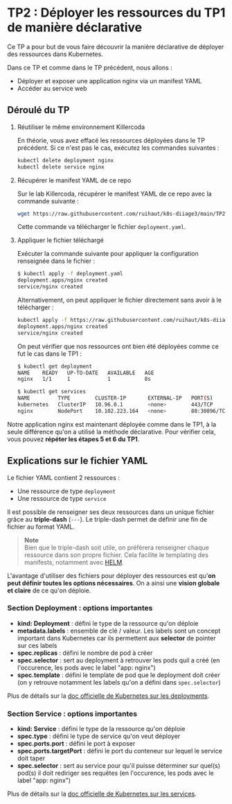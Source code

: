 # TP2 : Déployer les ressources du TP1 de manière déclarative

Ce TP a pour but de vous faire découvrir la manière déclarative de déployer des ressources dans Kubernetes.

Dans ce TP et comme dans le TP précédent, nous allons :

- Déployer et exposer une application nginx via un manifest YAML
- Accéder au service web

## Déroulé du TP

1. Réutiliser le même environnement Killercoda

    En théorie, vous avez effacé les ressources déployées dans le TP précédent. Si ce n'est pas le cas, exécutez les commandes suivantes :

    ```bash
    kubectl delete deployment nginx
    kubectl delete service nginx
    ```

2. Récupérer le manifest YAML de ce repo

    Sur le lab Killercoda, récupérer le manifest YAML de ce repo avec la commande suivante :

    ```bash
    wget https://raw.githubusercontent.com/ruihaut/k8s-diiage3/main/TP2/deployment.yaml
    ```

    Cette commande va télécharger le fichier `deployment.yaml`.

3. Appliquer le fichier téléchargé

    Exécuter la commande suivante pour appliquer la configuration renseignée dans le fichier :

    ```bash
    $ kubectl apply -f deployment.yaml
    deployment.apps/nginx created
    service/nginx created
    ```

    Alternativement, on peut appliquer le fichier directement sans avoir à le télécharger :

    ```bash
    kubectl apply -f https://raw.githubusercontent.com/ruihaut/k8s-diiage3/main/TP2/deployment.yaml
    deployment.apps/nginx created
    service/nginx created
    ```

    On peut vérifier que nos ressources ont bien été déployées comme ce fut le cas dans le TP1 :

    ```bash
    $ kubectl get deployment
    NAME    READY   UP-TO-DATE   AVAILABLE   AGE
    nginx   1/1     1            1           8s

    $ kubectl get services
    NAME         TYPE        CLUSTER-IP       EXTERNAL-IP   PORT(S)        AGE
    kubernetes   ClusterIP   10.96.0.1        <none>        443/TCP        26d
    nginx        NodePort    10.102.223.164   <none>        80:30096/TCP   112s
    ```

Notre application nginx est maintenant déployée comme dans le TP1, à la seule différence qu'on a utilisé la méthode déclarative. Pour vérifier cela, vous pouvez **répéter les étapes 5 et 6 du TP1**.

## Explications sur le fichier YAML

Le fichier YAML contient 2 ressources :

- Une ressource de type `deployment`
- Une ressource de type `service`

Il est possible de renseigner ses deux ressources dans un unique fichier grâce au **triple-dash** (`---`). Le triple-dash permet de définir une fin de fichier au format YAML.

> **Note**  
> Bien que le triple-dash soit utile, on préfèrera renseigner chaque ressource dans son propre fichier. Cela facilite le templating des manifests, notamment avec [HELM](https://helm.sh/).

L'avantage d'utiliser des fichiers pour déployer des ressources est qu'**on peut définir toutes les options nécessaires**. On a ainsi une **vision globale et claire** de ce qu'on déploie.

### Section Deployment : options importantes

- **kind: Deployment** : défini le type de la ressource qu'on déploie
- **metadata.labels** : ensemble de clé / valeur. Les labels sont un concept important dans Kubernetes car ils permettent aux **selector** de pointer sur ces labels
- **spec.replicas** : défini le nombre de pod à créer
- **spec.selector** : sert au deployment à retrouver les pods quil a créé (en l'occurence, les pods avec le label "app: nginx")
- **spec.template** : défini le template de pod que le deployment doit créer (on y retrouve notamment les labels qu'on a défini dans `spec.selector`)

Plus de détails sur la [doc officielle de Kubernetes sur les deployments](https://kubernetes.io/docs/concepts/workloads/controllers/deployment/).

### Section Service : options importantes

- **kind: Service** : défini le type de la ressource qu'on déploie
- **spec.type** : défini le type de service qu'on veut déployer
- **spec.ports.port** : défini le port à exposer
- **spec.ports.targetPort** : défini le port du conteneur sur lequel le service doit taper
- **spec.selector** : sert au service pour qu'il puisse déterminer sur quel(s) pod(s) il doit rediriger ses requêtes (en l'occurence, les pods avec le label "app: nginx")

Plus de détails sur la [doc officielle de Kubernetes sur les services](https://kubernetes.io/docs/concepts/services-networking/service/).
